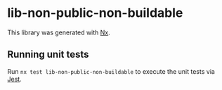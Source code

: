 # lib-non-public-non-buildable

This library was generated with [Nx](https://nx.dev).

## Running unit tests

Run `nx test lib-non-public-non-buildable` to execute the unit tests via [Jest](https://jestjs.io).
